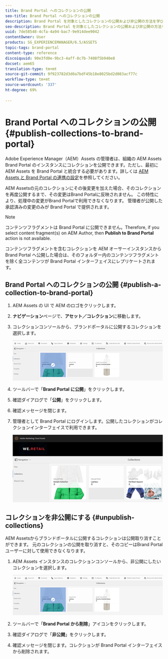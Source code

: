 ```yaml
---
title: Brand Portal へのコレクションの公開
seo-title: Brand Portal へのコレクションの公開
description: Brand Portal を対象としたコレクションの公開および非公開の方法を学びます。
seo-description: Brand Portal を対象としたコレクションの公開および非公開の方法を学びます。
uuid: 7de58548-4cfa-4a94-bac7-9e914dee9042
contentOwner: User
products: SG_EXPERIENCEMANAGER/6.5/ASSETS
topic-tags: brand-portal
content-type: reference
discoiquuid: 90e3fd0e-9bc3-4aff-8c7b-7408f5b940e8
docset: aem65
translation-type: tm+mt
source-git-commit: 9f923782d3d0a7bdf45b18e8025bd2d083acf77c
workflow-type: tm+mt
source-wordcount: '337'
ht-degree: 69%

---
```



# Brand Portal へのコレクションの公開 {#publish-collections-to-brand-portal}

Adobe Experience Manager（AEM）Assets の管理者は、組織の AEM Assets Brand Portal のインスタンスにコレクションを公開できます。ただし、最初に AEM Assets を Brand Portal と統合する必要があります。詳しくは [AEM Assets と Brand Portal の連携の設定](/help/assets/configure-aem-assets-with-brand-portal.md)を参照してください。

AEM Assetsの元のコレクションにその後変更を加えた場合、そのコレクションを再度公開するまで、その変更はBrand Portalに反映されません。 この特性により、処理中の変更がBrand Portalで利用できなくなります。 管理者が公開した承認済みの変更のみが Brand Portal で提供されます。

>[!NOTE]
>
>コンテンツフラグメントは Brand Portal に公開できません。Therefore, if you select content fragment(s) on AEM Author, then **Publish to Brand Portal** action is not available.
>
>コンテンツフラグメントを含むコレクションを AEM オーサーインスタンスから Brand Portal へ公開した場合は、そのフォルダー内のコンテンツフラグメントを除く全コンテンツが Brand Portal インターフェイスにレプリケートされます。

## Brand Portal へのコレクションの公開 {#publish-a-collection-to-brand-portal}

1. AEM Assets の UI で AEM のロゴをクリックします。
1. **ナビゲーション**&#x200B;ページで、**アセット／コレクション**&#x200B;に移動します。
1. コレクションコンソールから、ブランドポータルに公開するコレクションを選択します。

   ![select_collection](assets/select_collection.png)

1. ツールバーで「**Brand Portal に公開**」をクリックします。
1. 確認ダイアログで「**公開**」をクリックします。
1. 確認メッセージを閉じます。
1. 管理者として Brand Portal にログインします。公開したコレクションがコレクションインターフェイスで利用できます。

   ![公開コレクション](assets/published_collection.png)

## コレクションを非公開にする {#unpublish-collections}

AEM Assetsからブランドポータルに公開するコレクションは公開取り消すことができます。 元のコレクションの公開を取り消すと、そのコピーはBrand Portalユーザーに対して使用できなくなります。

1. AEM Assets インスタンスのコレクションコンソールから、非公開にしたいコレクションを選択します。

   ![select_collection-1](assets/select_collection-1.png)

1. ツールバーで「**Brand Portal から削除**」アイコンをクリックします。
1. 確認ダイアログで「**非公開**」をクリックします。
1. 確認メッセージを閉じます。コレクションが Brand Portal インターフェイスから削除されます。

